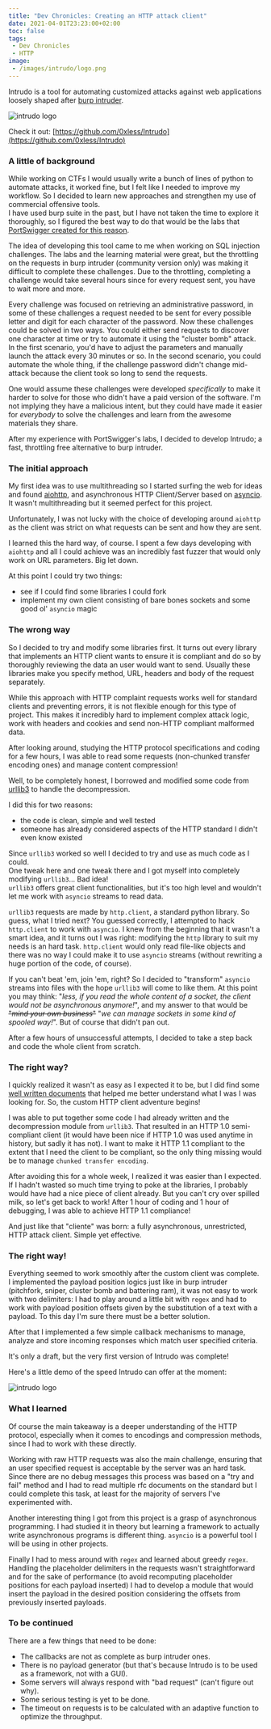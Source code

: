 ```yaml
---
title: "Dev Chronicles: Creating an HTTP attack client"
date: 2021-04-01T23:23:00+02:00
toc: false
tags:
 - Dev Chronicles
 - HTTP
image:
 - /images/intrudo/logo.png
---
```


Intrudo is a tool for automating customized attacks against web applications loosely shaped after [burp intruder](https://portswigger.net/burp/documentation/desktop/tools/intruder).  

![intrudo logo](/images/intrudo/logo.png#center)

Check it out: [https://github.com/0xless/Intrudo](https://github.com/0xless/Intrudo)

### A little of background

While working on CTFs I would usually write a bunch of lines of python to automate attacks, it worked fine, but I felt like I needed to improve my workflow. So I decided to learn new approaches and strengthen my use of commercial offensive tools.  
I have used burp suite in the past, but I have not taken the time to explore it thoroughly, so I figured the best way to do that would be the labs that [PortSwigger created for this reason](https://portswigger.net/web-security).

The idea of developing this tool came to me when working on SQL injection challenges. The labs and the learning material were great, but the throttling on the requests in burp intruder (community version only) was making it difficult to complete these challenges.  Due to the throttling, completing a challenge would take several hours since for every request sent, you have to wait more and more. 

Every challenge was focused on retrieving an administrative password, in some of these challenges a request needed to be sent for every possible letter and digit for each character of the password.  Now these challenges could be solved in two ways. You could either send requests to discover one character at time or try to automate it using the "cluster bomb" attack. In the first scenario, you'd have to adjust the parameters and manually launch the attack every 30 minutes or so. In the second scenario, you could automate the whole thing, if the challenge password didn't change mid-attack because the client took so long to send the requests.

One would assume these challenges were developed *specifically* to make it harder to solve for those who didn't have a paid version of the software. I'm not implying they have a malicious intent, but they could have made it easier for *everybody* to solve the challenges and learn from the awesome materials they share.

After my experience with PortSwigger's labs, I decided to develop Intrudo; a fast, throttling free alternative to burp intruder.   

### The initial approach

My first idea was to use multithreading so I started surfing the web for ideas and found [aiohttp](https://docs.aiohttp.org/en/stable/), and asynchronous HTTP Client/Server based on [asyncio](https://docs.aiohttp.org/en/stable/glossary.html#term-asyncio). It wasn't multithreading but it seemed perfect for this project.

Unfortunately, I was not lucky with the choice of developing around `aiohttp` as the client was strict on what requests can be sent and how they are sent. 

I learned this the hard way, of course. I spent a few days developing with `aiohttp` and all I could achieve was an incredibly fast fuzzer that would only work on URL parameters. Big let down.

At this point I could try two things:

- see if I could find some libraries I could fork
- implement my own client consisting of bare bones sockets and some good ol' `asyncio` magic

### The wrong way

So I decided to try and modify some libraries first. It turns out every library that implements an HTTP client wants to ensure it is compliant and do so by thoroughly reviewing the data an user would want to send.
Usually these libraries make you specify method, URL, headers and body of the request separately. 

While this approach with HTTP complaint requests works well for standard clients and preventing errors, it is not flexible enough for this type of project.  This makes it incredibly hard to implement complex attack logic, work with headers and cookies and send non-HTTP compliant malformed data. 

After looking around, studying the HTTP protocol specifications and coding for a few hours, I was able to read some requests (non-chunked transfer encoding ones) and manage content compression!

Well, to be completely honest, I borrowed and modified some code from [urllib3](https://github.com/urllib3/urllib3/blob/main/src/urllib3/) to handle the decompression. 

I did this for two reasons: 

- the code is clean, simple and well tested
- someone has already considered aspects of the HTTP standard I didn't even know existed

Since `urllib3` worked so well I decided to try and use as much code as I could.  
One tweak here and one tweak there and I got myself into completely modifying `urllib3`... Bad idea!  
`urllib3` offers great client functionalities, but it's too high level and wouldn't let me work with `asyncio` streams to read data.

`urllib3` requests are made by `http.client`, a standard python library. So guess, what I tried next? You guessed correctly, I attempted to hack `http.client` to work with `asyncio`.
I knew from the beginning that it wasn't a smart idea, and it turns out I was right: modifying the `http` library to suit my needs is an hard task. `http.client` would only read file-like objects and there was no way I could make it to use `asyncio` streams (without rewriting a huge portion of the code, of course).

If you can't beat 'em, join 'em, right? So I decided to "transform" `asyncio` streams into files with the hope `urllib3` will come to like them.  At this point you may think: "*less, if you read the whole content of a socket, the client would not be asynchronous anymore!*", and my answer to that would be ~~"*mind your own business*"~~ "*we can manage sockets in some kind of spooled way!*". But of course that didn't pan out.

After a few hours of unsuccessful attempts, I decided to take a step back and code the whole client from scratch.

### The right way?

I quickly realized it wasn't as easy as I expected it to be, but I did find some [well written documents](https://www.jmarshall.com/easy/http/) that helped me better understand what I was I was looking for. So, the custom HTTP client adventure begins!

I was able to put together some code I had already written and the decompression module from `urllib3`. That resulted in an HTTP 1.0 semi-compliant client (it would have been nice if HTTP 1.0 was used anytime in history, but sadly it has not).
I want to make it HTTP 1.1 compliant to the extent that I need the client to be compliant, so the only thing missing would be to manage
`chunked transfer encoding`.

After avoiding this for a whole week, I realized it was easier than I expected. If I hadn't wasted so much time trying to poke at the libraries, I probably would have had a nice piece of client already. 
But you can't cry over spilled milk, so let's get back to work! After 1 hour of coding and 1 hour of debugging, I was able to achieve HTTP 1.1 compliance!

And just like that "cliente" was born: a fully asynchronous, unrestricted, HTTP attack client. Simple yet effective.

### The right way!

Everything seemed to work smoothly after the custom client was complete.
I implemented the payload position logics just like in burp intruder (pitchfork, sniper, cluster bomb and battering ram), it was not easy to work with two delimiters: I had to play around a little bit with `regex` and had to work with payload position offsets given by the substitution of a text with a payload. To this day I'm sure there must be a better solution.

After that I implemented a few simple callback mechanisms to manage, analyze and store incoming responses which match user specified criteria.

It's only a draft, but the very first version of Intrudo was complete!

Here's a little demo of the speed Intrudo can offer at the moment:

![intrudo logo](/images/intrudo/demo.gif#center)

### What I learned

Of course the main takeaway is a deeper understanding of the HTTP protocol, especially when it comes to encodings and compression methods, since I  had to work with these directly.

Working with raw HTTP requests was also the main challenge, ensuring that an user specified request is acceptable by the server was an hard task. Since there are no debug messages this process was based on a "try and fail" method and I had to read multiple rfc documents on the standard but I could complete this task, at least for the majority of servers I've experimented with.  

Another interesting thing I got from this project is a grasp of asynchronous programming. I had studied it in theory but learning a framework to actually write asynchronous programs is different thing.  `asyncio` is a powerful tool I will be using in other projects.

Finally I had to mess around with `regex` and learned about greedy `regex`. Handling the placeholder delimiters in the requests wasn't straightforward and for the sake of performance (to avoid recomputing placeholder positions for each payload inserted) I had to develop a module that would insert the payload in the desired position considering the offsets from previously inserted payloads. 

### To be continued

There are a few things that need to be done:

- The callbacks are not as complete as burp intruder ones.
- There is no payload generator (but that's because Intrudo is to be used as a framework, not with a GUI).
- Some servers will always respond with "bad request" (can't figure out why).
- Some serious testing is yet to be done.
- The timeout on requests is to be calculated with an adaptive function to optimize the throughput. 